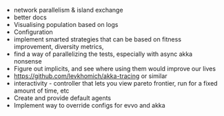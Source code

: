 - network parallelism & island exchange
- better docs
- Visualising population based on logs
- Configuration
- implement smarted strategies that can be based on fitness improvement, diversity metrics, 
- find a way of parallelizing the tests, especially with async akka nonsense
- Figure out implicits, and see where using them would improve our lives
- https://github.com/levkhomich/akka-tracing or similar
- interactivity - controller that lets you view pareto frontier, run for a fixed amount of time, etc
- Create and provide default agents
- Implement way to override configs for evvo and akka